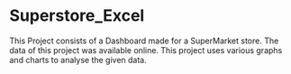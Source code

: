 # Superstore_Excel
This Project consists of a Dashboard made for a SuperMarket store. The data of this project was available online. 
This project uses various graphs and charts to analyse the given data. 
